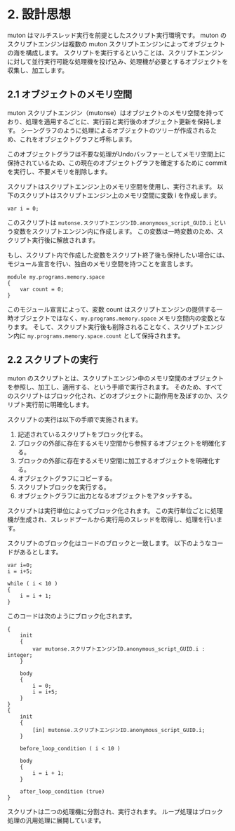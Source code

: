 # 2. 設計思想

muton はマルチスレッド実行を前提としたスクリプト実行環境です。
muton のスクリプトエンジンは複数の muton スクリプトエンジンによってオブジェクトの海を構成します。
スクリプトを実行するということは、スクリプトエンジンに対して並行実行可能な処理機を投げ込み、処理機が必要とするオブジェクトを収集し、加工します。

## 2.1 オブジェクトのメモリ空間

muton スクリプトエンジン（mutonse）はオブジェクトのメモリ空間を持っており、処理を適用するごとに、実行前と実行後のオブジェクト更新を保持します。
シーングラフのように処理によるオブジェクトのツリーが作成されるため、これをオブジェクトグラフと呼称します。

このオブジェクトグラフは不要な処理がUndoバッファーとしてメモリ空間上に保持されているため、この現在のオブジェクトグラフを確定するために commit を実行し、不要メモリを削除します。

スクリプトはスクリプトエンジン上のメモリ空間を使用し、実行されます。
以下のスクリプトはスクリプトエンジン上のメモリ空間に変数 i を作成します。
~~~
var i = 0;
~~~
このスクリプトは `mutonse.スクリプトエンジンID.anonymous_script_GUID.i` という変数をスクリプトエンジン内に作成します。
この変数は一時変数のため、スクリプト実行後に解放されます。

もし、スクリプト内で作成した変数をスクリプト終了後も保持したい場合には、モジュール宣言を行い、独自のメモリ空間を持つことを宣言します。
~~~
module my.programs.memory.space
{
    var count = 0;
}
~~~

このモジュール宣言によって、変数 count はスクリプトエンジンの提供する一時オブジェクトではなく、`my.programs.memory.space` メモリ空間内の変数となります。
そして、スクリプト実行後も削除されることなく、スクリプトエンジン内に `my.programs.memory.space.count` として保持されます。

## 2.2 スクリプトの実行

muton のスクリプトとは、スクリプトエンジン中のメモリ空間のオブジェクトを参照し、加工し、適用する、という手順で実行されます。
そのため、すべてのスクリプトはブロック化され、どのオブジェクトに副作用を及ぼすのか、スクリプト実行前に明確化します。

スクリプトの実行は以下の手順で実施されます。

1. 記述されているスクリプトをブロック化する。
2. ブロックの外部に存在するメモリ空間から参照するオブジェクトを明確化する。
3. ブロックの外部に存在するメモリ空間に加工するオブジェクトを明確化する。
4. オブジェクトグラフにコピーする。
5. スクリプトブロックを実行する。
6. オブジェクトグラフに出力となるオブジェクトをアタッチする。

スクリプトは実行単位によってブロック化されます。
この実行単位ごとに処理機が生成され、スレッドプールから実行用のスレッドを取得し、処理を行います。

スクリプトのブロック化はコードのブロックと一致します。
以下のようなコードがあるとします。
~~~
var i=0;
i = i+5;

while ( i < 10 )
{
    i = i + 1;
}
~~~

このコードは次のようにブロック化されます。
~~~
{
    init
    {
        var mutonse.スクリプトエンジンID.anonymous_script_GUID.i : integer;
    }

    body
    {
        i = 0;
        i = i+5;
    }
}
{
    init
    {
        [in] mutonse.スクリプトエンジンID.anonymous_script_GUID.i;
    }

    before_loop_condition ( i < 10 )

    body
    {
        i = i + 1;
    }

    after_loop_condition (true)
}
~~~

スクリプトは二つの処理機に分割され、実行されます。
ループ処理はブロック処理の汎用処理に展開しています。

